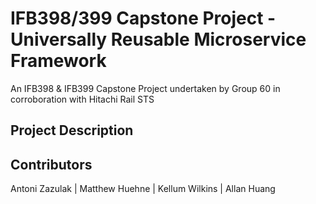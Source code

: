 # IFB398/399 Capstone Project - Universally Reusable Microservice Framework
An IFB398 & IFB399 Capstone Project undertaken by Group 60 in corroboration with Hitachi Rail STS

## Project Description

## Contributors
Antoni Zazulak | Matthew Huehne | Kellum Wilkins | Allan Huang

